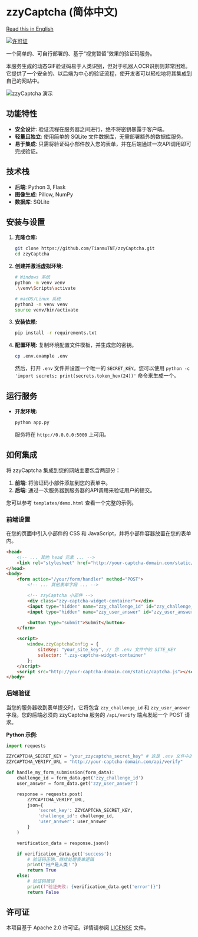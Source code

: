 # zzyCaptcha (简体中文)

[Read this in English](README.md)

[![许可证](https://img.shields.io/badge/License-Apache_2.0-blue.svg)](LICENSE)

一个简单的、可自行部署的、基于“视觉暂留”效果的验证码服务。

本服务生成的动态GIF验证码易于人类识别，但对于机器人OCR识别则非常困难。它提供了一个安全的、以后端为中心的验证流程，使开发者可以轻松地将其集成到自己的网站中。

![zzyCaptcha 演示](https://i.imgur.com/TAHDdZB.gif) <!-- 占位符：请替换为真实的演示GIF图 -->

## 功能特性

- **安全设计**: 验证流程在服务器之间进行，绝不将密钥暴露于客户端。
- **轻量且独立**: 使用简单的 SQLite 文件数据库，无需部署额外的数据库服务。
- **易于集成**: 只需将验证码小部件放入您的表单，并在后端通过一次API调用即可完成验证。

## 技术栈

- **后端**: Python 3, Flask
- **图像生成**: Pillow, NumPy
- **数据库**: SQLite

## 安装与设置

1.  **克隆仓库:**
    ```bash
    git clone https://github.com/TianmuTNT/zzyCaptcha.git
    cd zzyCaptcha
    ```

2.  **创建并激活虚拟环境:**
    ```bash
    # Windows 系统
    python -m venv venv
    .\venv\Scripts\activate

    # macOS/Linux 系统
    python3 -m venv venv
    source venv/bin/activate
    ```

3.  **安装依赖:**
    ```bash
    pip install -r requirements.txt
    ```

4.  **配置环境:**
    复制环境配置文件模板，并生成您的密钥。
    ```bash
    cp .env.example .env
    ```
    然后，打开 `.env` 文件并设置一个唯一的 `SECRET_KEY`。您可以使用 `python -c 'import secrets; print(secrets.token_hex(24))'` 命令来生成一个。


## 运行服务

- **开发环境:**
  ```bash
  python app.py
  ```
  服务将在 `http://0.0.0.0:5000` 上可用。

## 如何集成

将 zzyCaptcha 集成到您的网站主要包含两部分：

1.  **前端**: 将验证码小部件添加到您的表单中。
2.  **后端**: 通过一次服务器到服务器的API调用来验证用户的提交。

您可以参考 `templates/demo.html` 查看一个完整的示例。

### 前端设置

在您的页面中引入小部件的 CSS 和 JavaScript，并将小部件容器放置在您的表单内。

```html
<head>
    <!-- ... 其他 head 元素 ... -->
    <link rel="stylesheet" href="http://your-captcha-domain.com/static/captcha-widget.css">
</head>
<body>
    <form action="/your/form/handler" method="POST">
        <!-- ... 其他表单字段 ... -->

        <!-- zzyCaptcha 小部件 -->
        <div class="zzy-captcha-widget-container"></div>
        <input type="hidden" name="zzy_challenge_id" id="zzy_challenge_id">
        <input type="hidden" name="zzy_user_answer" id="zzy_user_answer">

        <button type="submit">Submit</button>
    </form>

    <script>
        window.zzyCaptchaConfig = {
            siteKey: "your_site_key", // 您 .env 文件中的 SITE_KEY
            selector: ".zzy-captcha-widget-container"
        };
    </script>
    <script src="http://your-captcha-domain.com/static/captcha.js"></script>
</body>
```

### 后端验证

当您的服务器收到表单提交时，它将包含 `zzy_challenge_id` 和 `zzy_user_answer` 字段。您的后端必须向 zzyCaptcha 服务的 `/api/verify` 端点发起一个 POST 请求。

**Python 示例:**

```python
import requests

ZZYCAPTCHA_SECRET_KEY = "your_zzycaptcha_secret_key" # 这是 .env 文件中的 SECRET_KEY
ZZYCAPTCHA_VERIFY_URL = "http://your-captcha-domain.com/api/verify"

def handle_my_form_submission(form_data):
    challenge_id = form_data.get('zzy_challenge_id')
    user_answer = form_data.get('zzy_user_answer')

    response = requests.post(
        ZZYCAPTCHA_VERIFY_URL,
        json={
            'secret_key': ZZYCAPTCHA_SECRET_KEY,
            'challenge_id': challenge_id,
            'user_answer': user_answer
        }
    )

    verification_data = response.json()

    if verification_data.get('success'):
        # 验证码正确，继续处理表单逻辑
        print("用户是人类！")
        return True
    else:
        # 验证码错误
        print(f"验证失败: {verification_data.get('error')}")
        return False
```

## 许可证

本项目基于 Apache 2.0 许可证。详情请参阅 [LICENSE](LICENSE) 文件。
